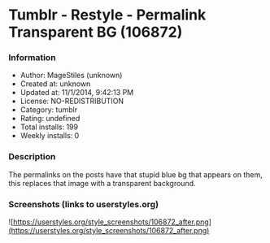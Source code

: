 # Tumblr - Restyle - Permalink Transparent BG (106872)

### Information
- Author: MageStiles (unknown)
- Created at: unknown
- Updated at: 11/1/2014, 9:42:13 PM
- License: NO-REDISTRIBUTION
- Category: tumblr
- Rating: undefined
- Total installs: 199
- Weekly installs: 0


### Description
The permalinks on the posts have that stupid blue bg that appears on them, this replaces that image with a transparent background.


### Screenshots (links to userstyles.org)
![https://userstyles.org/style_screenshots/106872_after.png](https://userstyles.org/style_screenshots/106872_after.png)


